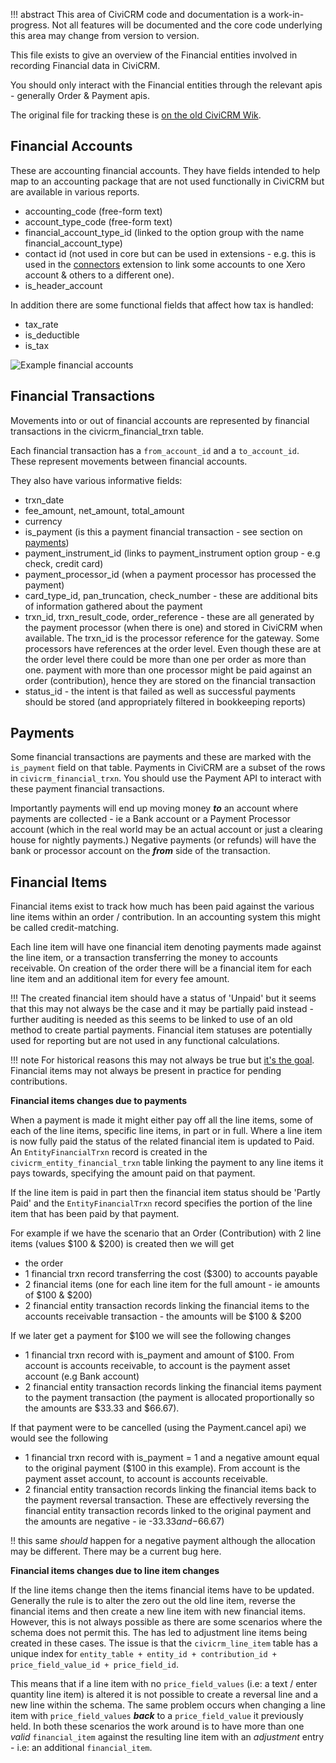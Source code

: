 !!! abstract
    This area of CiviCRM code and documentation is a work-in-progress. Not all features will be documented and the core code underlying this area may change from version to version.

This file exists to give an overview of the Financial entities involved in recording Financial data in CiviCRM.

You should only interact with the Financial entities through the relevant apis - generally Order & Payment apis.

The original file for tracking these is [on the old CiviCRM Wik](https://wiki.civicrm.org/confluence/display/CRM/CiviAccounts+Data+Flow).

## Financial Accounts

These are accounting financial accounts. They have fields intended to help map to an accounting package that
are not used functionally in CiviCRM but are available in various reports.

* accounting_code (free-form text)
* account_type_code (free-form text)
* financial_account_type_id (linked to the option group with the name financial_account_type)
* contact id (not used in core but can be used in extensions - e.g. this is used in the [connectors](https://github.com/eileenmcnaughton/nz.co.fuzion.connectors) extension to link some accounts to one Xero account & others to a different one).
* is_header_account

In addition there are some functional fields that affect how tax is handled:

* tax_rate
* is_deductible
* is_tax

![Example financial accounts](/img/financial/FinancialAccount.png)

## Financial Transactions

Movements into or out of financial accounts are represented by financial transactions in the civicrm_financial_trxn table.

Each financial transaction has a `from_account_id` and a `to_account_id`. These represent movements between financial accounts.

They also have various informative fields:

* trxn_date
* fee_amount, net_amount, total_amount
* currency
* is_payment (is this a payment financial transaction - see section on [payments](#payments))
* payment_instrument_id (links to payment_instrument option group - e.g check, credit card)
* payment_processor_id (when a payment processor has processed the payment)
* card_type_id, pan_truncation, check_number - these are additional bits of information gathered about the payment
* trxn_id, trxn_result_code, order_reference - these are all generated by the payment processor (when there is one) and
stored in CiviCRM when available. The trxn_id is the processor reference for the gateway. Some processors have references
at the order level. Even though these are at the order level there could be more than one per order as more than one.
payment with more than one processor might be paid against an order (contribution), hence they are stored on the financial transaction
* status_id - the intent is that failed as well as successful payments should be stored (and appropriately filtered in bookkeeping reports)

## Payments

Some financial transactions are payments and these are marked with the `is_payment` field on that table. Payments in CiviCRM are a subset
of the rows in `civicrm_financial_trxn`. You should use the Payment API to interact with these payment financial transactions.

Importantly payments will end up moving money ***to*** an account where payments are collected - ie a Bank account
or a Payment Processor account (which in the real world may be an actual account or just a clearing house for nightly payments.)
Negative payments (or refunds) will have the bank or processor account on the ***from*** side of the transaction.

## Financial Items

Financial items exist to track how much has been paid against the various line items within an order / contribution.
In an accounting system this might be called credit-matching.

Each line item will have one financial item denoting payments made against the line item, or a transaction transferring the money to
accounts receivable.
On creation of the order there will be a financial item for each line item and an additional item for every fee amount.

!!! The created financial item should have a status of 'Unpaid' but it seems that this may not always be the case and it may be
    partially paid instead - further auditing is needed as this seems to be linked to use of an old method to create partial payments.
    Financial item statuses are potentially used for reporting but are not used in any functional calculations.

!!! note
    For historical reasons this may not always be true but [it's the goal](https://github.com/civicrm/civicrm-dev-docs/issues/712). Financial items
    may not always be present in practice for pending contributions.

**Financial items changes due to payments**

When a payment is made it might either pay off all the line items, some of each of the line items, specific line items, in part or in full.
Where a line item is now fully paid the status of the related financial item is updated to Paid. An `EntityFinancialTrxn` record is created
in the `civicrm_entity_financial_trxn` table linking the payment to any line items it pays towards, specifying the amount paid on that payment.

If the line item is paid in part then the financial item status should be 'Partly Paid' and the `EntityFinancialTrxn` record specifies the portion
of the line item that has been paid by that payment.

For example if we have the scenario that an Order (Contribution) with 2 line items (values $100 & $200) is created then we will get

* the order
* 1 financial trxn record transferring the cost ($300) to accounts payable
* 2 financial items (one for each line item for the full amount - ie amounts of $100 & $200)
* 2 financial entity transaction records linking the financial items to the accounts receivable transaction - the amounts will be $100 & $200

If we later get a payment for $100 we will see the following changes

* 1 financial trxn record with is_payment and amount of $100. From account is accounts receivable, to account is the payment asset account (e.g Bank account)
* 2 financial entity transaction records linking the financial items payment to the payment transaction (the payment is allocated proportionally
so the amounts are $33.33 and $66.67).

If that payment were to be cancelled (using the Payment.cancel api) we would see the following

* 1 financial trxn record with is_payment = 1 and a negative amount equal to the original payment ($100 in this example). From account is the payment asset account, to account is accounts receivable.
* 2 financial entity transaction records linking the financial items back to the payment reversal transaction. These are effectively reversing
the financial entity transaction records linked to the original payment and the amounts are negative - ie -$33.33 and -$66.67)

!! this same *should* happen for a negative payment although the allocation may be different. There may be a current bug here.

**Financial items changes due to line item changes**

If the line items change then the items financial items have to be updated. Generally the rule is to alter the zero out the
old line item, reverse the financial items and then create a new line item with new financial items. However, this is not
always  possible as there are some scenarios where the schema does not permit this. The has led to
adjustment line items being created in these cases. The issue is that the `civicrm_line_item` table has a unique index for
`entity_table + entity_id + contribution_id + price_field_value_id + price_field_id`.

This means that if a line item with no `price_field_values` (i.e: a text / enter quantity line item) is altered it is not possible
to create a reversal line and a new line within the schema. The same problem occurs when changing a line item with `price_field_values`
***back*** to a `price_field_value` it previously held. In both these scenarios the work around is to have more than one *valid* `financial_item`
against the resulting line item with an *adjustment* entry -  i.e: an additional `financial_item`.

